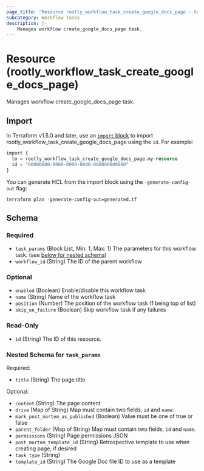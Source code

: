 ```yaml
---
page_title: "Resource rootly_workflow_task_create_google_docs_page - terraform-provider-rootly"
subcategory: Workflow Tasks
description: |-
    Manages workflow create_google_docs_page task.
---
```


# Resource (rootly_workflow_task_create_google_docs_page)

Manages workflow create_google_docs_page task.



## Import

In Terraform v1.5.0 and later, use an [`import` block](https://developer.hashicorp.com/terraform/language/import) to import rootly_workflow_task_create_google_docs_page using the `id`. For example:

```terraform
import {
  to = rootly_workflow_task_create_google_docs_page.my-resource
  id = "00000000-0000-0000-0000-000000000000"
}
```

You can generate HCL from the import block using the `-generate-config-out` flag:

```console
terraform plan -generate-config-out=generated.tf
```

<!-- schema generated by tfplugindocs -->
## Schema

### Required

- `task_params` (Block List, Min: 1, Max: 1) The parameters for this workflow task. (see [below for nested schema](#nestedblock--task_params))
- `workflow_id` (String) The ID of the parent workflow

### Optional

- `enabled` (Boolean) Enable/disable this workflow task
- `name` (String) Name of the workflow task
- `position` (Number) The position of the workflow task (1 being top of list)
- `skip_on_failure` (Boolean) Skip workflow task if any failures

### Read-Only

- `id` (String) The ID of this resource.

<a id="nestedblock--task_params"></a>
### Nested Schema for `task_params`

Required:

- `title` (String) The page title

Optional:

- `content` (String) The page content
- `drive` (Map of String) Map must contain two fields, `id` and `name`.
- `mark_post_mortem_as_published` (Boolean) Value must be one of true or false
- `parent_folder` (Map of String) Map must contain two fields, `id` and `name`.
- `permissions` (String) Page permissions JSON
- `post_mortem_template_id` (String) Retrospective template to use when creating page, if desired
- `task_type` (String)
- `template_id` (String) The Google Doc file ID to use as a template
